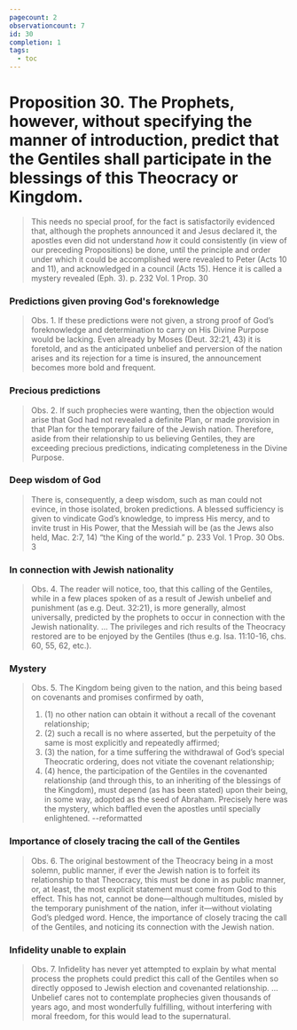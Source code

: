 ```yaml
---
pagecount: 2
observationcount: 7
id: 30
completion: 1
tags:
  - toc
---
```

# Proposition 30. The Prophets, however, without specifying the manner of introduction, predict that the Gentiles shall participate in the blessings of this Theocracy or Kingdom.

>This needs no special proof, for the fact is satisfactorily evidenced that, although the prophets announced it and Jesus declared it, the apostles even did not understand *how* it could consistently (in view of our preceding Propositions) be done, until the principle and order under which it could be accomplished were revealed to Peter (Acts 10 and 11), and acknowledged in a council (Acts 15). Hence it is called a mystery revealed (Eph. 3).
>p. 232 Vol. 1 Prop. 30
### Predictions given proving God's foreknowledge
>Obs. 1. If these predictions were not given, a strong proof of God’s foreknowledge and determination to carry on His Divine Purpose would be lacking. Even already by Moses (Deut. 32:21, 43) it is foretold, and as the anticipated unbelief and perversion of the nation arises and its rejection for a time is insured, the announcement becomes more bold and frequent.
### Precious predictions
>Obs. 2. If such prophecies were wanting, then the objection would arise that God had not revealed a definite Plan, or made provision in that Plan for the temporary failure of the Jewish nation. Therefore, aside from their relationship to us believing Gentiles, they are exceeding precious predictions, indicating completeness in the Divine Purpose.
### Deep wisdom of God
>There is, consequently, a deep wisdom, such as man could not evince, in those isolated, broken predictions. A blessed sufficiency is given to vindicate God’s knowledge, to impress His mercy, and to invite trust in His Power, that the Messiah will be (as the Jews also held, Mac. 2:7, 14) “the King of the world.”
>p. 233 Vol. 1 Prop. 30 Obs. 3
### In connection with Jewish nationality
>Obs. 4. The reader will notice, too, that this calling of the Gentiles, while in a few places spoken of as a result of Jewish unbelief and punishment (as e.g. Deut. 32:21), is more generally, almost universally, predicted by the prophets to occur in connection with the Jewish nationality.
>...
>The privileges and rich results of the Theocracy restored are to be enjoyed by the Gentiles (thus e.g. Isa. 11:10-16, chs. 60, 55, 62, etc.).
### Mystery
>Obs. 5. The Kingdom being given to the nation, and this being based on covenants and promises confirmed by oath, 
>1. (1) no other nation can obtain it without a recall of the covenant relationship; 
>2. (2) such a recall is no where asserted, but the perpetuity of the same is most explicitly and repeatedly affirmed; 
>3. (3) the nation, for a time suffering the withdrawal of God’s special Theocratic ordering, does not vitiate the covenant relationship; 
>4. (4) hence, the participation of the Gentiles in the covenanted relationship (and through this, to an inheriting of the blessings of the Kingdom), must depend (as has been stated) upon their being, in some way, adopted as the seed of Abraham. Precisely here was the mystery, which baffled even the apostles until specially enlightened.
>--reformatted
### Importance of closely tracing the call of the Gentiles
>Obs. 6. The original bestowment of the Theocracy being in a most solemn, public manner, if ever the Jewish nation is to forfeit its relationship to that Theocracy, this must be done in as public manner, or, at least, the most explicit statement must come from God to this effect. This has not, cannot be done—although multitudes, misled by the temporary punishment of the nation, infer it—without violating God’s pledged word. Hence, the importance of closely tracing the call of the Gentiles, and noticing its connection with the Jewish nation.
### Infidelity unable to explain
>Obs. 7. Infidelity has never yet attempted to explain by what mental process the prophets could predict this call of the Gentiles when so directly opposed to Jewish election and covenanted relationship.
>...
>Unbelief cares not to contemplate prophecies given thousands of years ago, and most wonderfully fulfilling, without interfering with moral freedom, for this would lead to the supernatural.